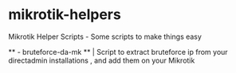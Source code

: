 # mikrotik-helpers
Mikrotik Helper Scripts - Some scripts to make things easy

** - bruteforce-da-mk ** | Script to extract bruteforce ip from your directadmin installations , and add them on your Mikrotik
